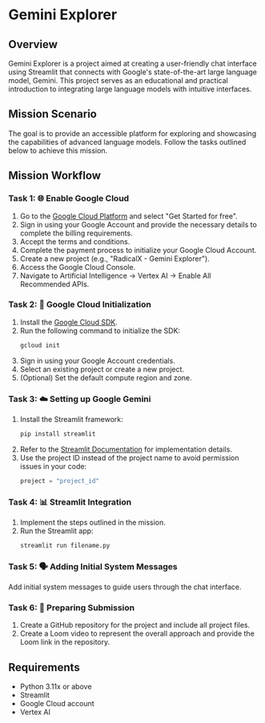 # Gemini Explorer

## Overview

Gemini Explorer is a project aimed at creating a user-friendly chat interface using Streamlit that connects with Google's state-of-the-art large language model, Gemini. This project serves as an educational and practical introduction to integrating large language models with intuitive interfaces.

## Mission Scenario

The goal is to provide an accessible platform for exploring and showcasing the capabilities of advanced language models. Follow the tasks outlined below to achieve this mission.

## Mission Workflow

### Task 1: 🌐 Enable Google Cloud

1. Go to the [Google Cloud Platform](https://cloud.google.com/) and select "Get Started for free".
2. Sign in using your Google Account and provide the necessary details to complete the billing requirements.
3. Accept the terms and conditions.
4. Complete the payment process to initialize your Google Cloud Account.
5. Create a new project (e.g., "RadicalX - Gemini Explorer").
6. Access the Google Cloud Console.
7. Navigate to Artificial Intelligence -> Vertex AI -> Enable All Recommended APIs.

### Task 2: 🧬 Google Cloud Initialization

1. Install the [Google Cloud SDK](https://cloud.google.com/sdk/docs/install).
2. Run the following command to initialize the SDK:
   ```sh
   gcloud init
   ```
3. Sign in using your Google Account credentials.
4. Select an existing project or create a new project.
5. (Optional) Set the default compute region and zone.

### Task 3: ☁️ Setting up Google Gemini

1. Install the Streamlit framework:
   ```sh
   pip install streamlit
   ```
2. Refer to the [Streamlit Documentation](https://docs.streamlit.io/) for implementation details.
3. Use the project ID instead of the project name to avoid permission issues in your code:
   ```python
   project = "project_id"
   ```

### Task 4: 📊 Streamlit Integration

1. Implement the steps outlined in the mission.
2. Run the Streamlit app:
   ```sh
   streamlit run filename.py
   ```

### Task 5: 🗣️ Adding Initial System Messages

Add initial system messages to guide users through the chat interface.

### Task 6: 📄 Preparing Submission

1. Create a GitHub repository for the project and include all project files.
2. Create a Loom video to represent the overall approach and provide the Loom link in the repository.

## Requirements

- Python 3.11x or above
- Streamlit
- Google Cloud account
- Vertex AI
